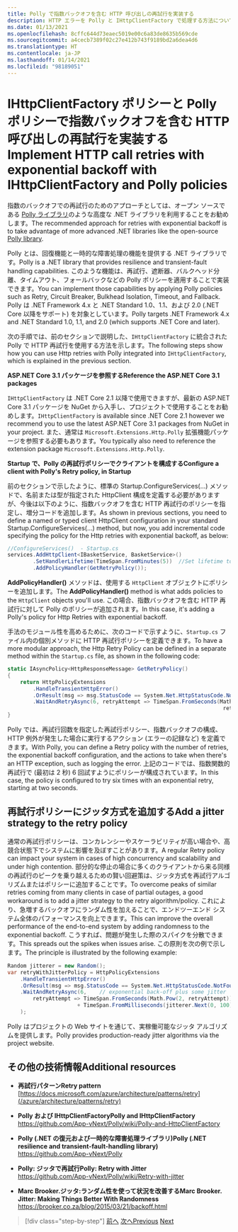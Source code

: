 ```yaml
---
title: Polly で指数バックオフを含む HTTP 呼び出しの再試行を実装する
description: HTTP エラーを Polly と IHttpClientFactory で処理する方法について説明します
ms.date: 01/13/2021
ms.openlocfilehash: 8cffc644d73eaec5019e00c6a83de8635b569cde
ms.sourcegitcommit: a4cecb7389f02c27e412b743f9189bd2a6dea4d6
ms.translationtype: HT
ms.contentlocale: ja-JP
ms.lasthandoff: 01/14/2021
ms.locfileid: "98189051"
---
```

# <a name="implement-http-call-retries-with-exponential-backoff-with-ihttpclientfactory-and-polly-policies"></a><span data-ttu-id="926dc-103">IHttpClientFactory ポリシーと Polly ポリシーで指数バックオフを含む HTTP 呼び出しの再試行を実装する</span><span class="sxs-lookup"><span data-stu-id="926dc-103">Implement HTTP call retries with exponential backoff with IHttpClientFactory and Polly policies</span></span>

<span data-ttu-id="926dc-104">指数のバックオフでの再試行のためのアプローチとしては、オープン ソースである [Polly ライブラリ](https://github.com/App-vNext/Polly)のような高度な .NET ライブラリを利用することをお勧めします。</span><span class="sxs-lookup"><span data-stu-id="926dc-104">The recommended approach for retries with exponential backoff is to take advantage of more advanced .NET libraries like the open-source [Polly library](https://github.com/App-vNext/Polly).</span></span>

<span data-ttu-id="926dc-105">Polly とは、回復機能と一時的な障害処理の機能を提供する .NET ライブラリです。</span><span class="sxs-lookup"><span data-stu-id="926dc-105">Polly is a .NET library that provides resilience and transient-fault handling capabilities.</span></span> <span data-ttu-id="926dc-106">このような機能は、再試行、遮断器、バルクヘッド分離、タイムアウト、フォールバックなどの Polly ポリシーを適用することで実装できます。</span><span class="sxs-lookup"><span data-stu-id="926dc-106">You can implement those capabilities by applying Polly policies such as Retry, Circuit Breaker, Bulkhead Isolation, Timeout, and Fallback.</span></span> <span data-ttu-id="926dc-107">Polly は .NET Framework 4.x と .NET Standard 1.0、1.1、および 2.0 (.NET Core 以降をサポート) を対象としています。</span><span class="sxs-lookup"><span data-stu-id="926dc-107">Polly targets .NET Framework 4.x and .NET Standard 1.0, 1.1, and 2.0 (which supports .NET Core and later).</span></span>

<span data-ttu-id="926dc-108">次の手順では、前のセクションで説明した、`IHttpClientFactory` に統合された Polly で HTTP 再試行を使用する方法を示します。</span><span class="sxs-lookup"><span data-stu-id="926dc-108">The following steps show how you can use Http retries with Polly integrated into `IHttpClientFactory`, which is explained in the previous section.</span></span>

<span data-ttu-id="926dc-109">**ASP.NET Core 3.1 パッケージを参照する**</span><span class="sxs-lookup"><span data-stu-id="926dc-109">**Reference the ASP.NET Core 3.1 packages**</span></span>

<span data-ttu-id="926dc-110">`IHttpClientFactory` は .NET Core 2.1 以降で使用できますが、最新の ASP.NET Core 3.1 パッケージを NuGet から入手し、プロジェクトで使用することをお勧めします。</span><span class="sxs-lookup"><span data-stu-id="926dc-110">`IHttpClientFactory` is available since .NET Core 2.1 however we recommend you to use the latest ASP.NET Core 3.1 packages from NuGet in your project.</span></span> <span data-ttu-id="926dc-111">また、通常は `Microsoft.Extensions.Http.Polly` 拡張機能パッケージを参照する必要もあります。</span><span class="sxs-lookup"><span data-stu-id="926dc-111">You typically also need to reference the extension package `Microsoft.Extensions.Http.Polly`.</span></span>

<span data-ttu-id="926dc-112">**Startup で、Polly の再試行ポリシーでクライアントを構成する**</span><span class="sxs-lookup"><span data-stu-id="926dc-112">**Configure a client with Polly's Retry policy, in Startup**</span></span>

<span data-ttu-id="926dc-113">前のセクションで示したように、標準の Startup.ConfigureServices(...) メソッドで、名前または型が指定された HttpClient 構成を定義する必要がありますが、今後は以下のように、指数バックオフを含む HTTP 再試行のポリシーを指定し、増分コードを追加します。</span><span class="sxs-lookup"><span data-stu-id="926dc-113">As shown in previous sections, you need to define a named or typed client HttpClient configuration in your standard Startup.ConfigureServices(...) method, but now, you add incremental code specifying the policy for the Http retries with exponential backoff, as below:</span></span>

```csharp
//ConfigureServices()  - Startup.cs
services.AddHttpClient<IBasketService, BasketService>()
        .SetHandlerLifetime(TimeSpan.FromMinutes(5))  //Set lifetime to five minutes
        .AddPolicyHandler(GetRetryPolicy());
```

<span data-ttu-id="926dc-114">**AddPolicyHandler()** メソッドは、使用する `HttpClient` オブジェクトにポリシーを追加します。</span><span class="sxs-lookup"><span data-stu-id="926dc-114">The **AddPolicyHandler()** method is what adds policies to the `HttpClient` objects you'll use.</span></span> <span data-ttu-id="926dc-115">この場合、指数バックオフを含む HTTP 再試行に対して Polly のポリシーが追加されます。</span><span class="sxs-lookup"><span data-stu-id="926dc-115">In this case, it's adding a Polly's policy for Http Retries with exponential backoff.</span></span>

<span data-ttu-id="926dc-116">手法のモジュール性を高めるために、次のコードで示すように、`Startup.cs` ファイル内の個別メソッドに HTTP 再試行ポリシーを定義できます。</span><span class="sxs-lookup"><span data-stu-id="926dc-116">To have a more modular approach, the Http Retry Policy can be defined in a separate method within the `Startup.cs` file, as shown in the following code:</span></span>

```csharp
static IAsyncPolicy<HttpResponseMessage> GetRetryPolicy()
{
    return HttpPolicyExtensions
        .HandleTransientHttpError()
        .OrResult(msg => msg.StatusCode == System.Net.HttpStatusCode.NotFound)
        .WaitAndRetryAsync(6, retryAttempt => TimeSpan.FromSeconds(Math.Pow(2,
                                                                    retryAttempt)));
}
```

<span data-ttu-id="926dc-117">Polly では、再試行回数を指定した再試行ポリシー、指数バックオフの構成、HTTP 例外が発生した場合に実行するアクション (エラーの記録など) を定義できます。</span><span class="sxs-lookup"><span data-stu-id="926dc-117">With Polly, you can define a Retry policy with the number of retries, the exponential backoff configuration, and the actions to take when there's an HTTP exception, such as logging the error.</span></span> <span data-ttu-id="926dc-118">上記のコードでは、指数関数的再試行で (最初は 2 秒) 6 回試すようにポリシーが構成されています。</span><span class="sxs-lookup"><span data-stu-id="926dc-118">In this case, the policy is configured to try six times with an exponential retry, starting at two seconds.</span></span>

## <a name="add-a-jitter-strategy-to-the-retry-policy"></a><span data-ttu-id="926dc-119">再試行ポリシーにジッタ方式を追加する</span><span class="sxs-lookup"><span data-stu-id="926dc-119">Add a jitter strategy to the retry policy</span></span>

<span data-ttu-id="926dc-120">通常の再試行ポリシーは、コンカレンシーやスケーラビリティが高い場合や、高競合状態下でシステムに影響を及ぼすことがあります。</span><span class="sxs-lookup"><span data-stu-id="926dc-120">A regular Retry policy can impact your system in cases of high concurrency and scalability and under high contention.</span></span> <span data-ttu-id="926dc-121">部分的な停止の場合に多くのクライアントから来る同様の再試行のピークを乗り越えるための賢い回避策は、ジッタ方式を再試行アルゴリズムまたはポリシーに追加することです。</span><span class="sxs-lookup"><span data-stu-id="926dc-121">To overcome peaks of similar retries coming from many clients in case of partial outages, a good workaround is to add a jitter strategy to the retry algorithm/policy.</span></span> <span data-ttu-id="926dc-122">これにより、急増するバックオフにランダム性を加えることで、エンドツーエンド システム全体のパフォーマンスを向上できます。</span><span class="sxs-lookup"><span data-stu-id="926dc-122">This can improve the overall performance of the end-to-end system by adding randomness to the exponential backoff.</span></span> <span data-ttu-id="926dc-123">こうすれば、問題が発生した際のスパイクを分散できます。</span><span class="sxs-lookup"><span data-stu-id="926dc-123">This spreads out the spikes when issues arise.</span></span> <span data-ttu-id="926dc-124">この原則を次の例で示します。</span><span class="sxs-lookup"><span data-stu-id="926dc-124">The principle is illustrated by the following example:</span></span>

```csharp
Random jitterer = new Random();
var retryWithJitterPolicy = HttpPolicyExtensions
    .HandleTransientHttpError()
    .OrResult(msg => msg.StatusCode == System.Net.HttpStatusCode.NotFound)
    .WaitAndRetryAsync(6,    // exponential back-off plus some jitter
        retryAttempt => TimeSpan.FromSeconds(Math.Pow(2, retryAttempt))  
                      + TimeSpan.FromMilliseconds(jitterer.Next(0, 100))
    );
```

<span data-ttu-id="926dc-125">Polly はプロジェクトの Web サイトを通じて、実稼働可能なジッタ アルゴリズムを提供します。</span><span class="sxs-lookup"><span data-stu-id="926dc-125">Polly provides production-ready jitter algorithms via the project website.</span></span>

## <a name="additional-resources"></a><span data-ttu-id="926dc-126">その他の技術情報</span><span class="sxs-lookup"><span data-stu-id="926dc-126">Additional resources</span></span>

- <span data-ttu-id="926dc-127">**再試行パターン**</span><span class="sxs-lookup"><span data-stu-id="926dc-127">**Retry pattern**</span></span>  
  [https://docs.microsoft.com/azure/architecture/patterns/retry](/azure/architecture/patterns/retry)

- <span data-ttu-id="926dc-128">**Polly および IHttpClientFactory**</span><span class="sxs-lookup"><span data-stu-id="926dc-128">**Polly and IHttpClientFactory**</span></span>  
  <https://github.com/App-vNext/Polly/wiki/Polly-and-HttpClientFactory>

- <span data-ttu-id="926dc-129">**Polly (.NET の復元および一時的な障害処理ライブラリ)**</span><span class="sxs-lookup"><span data-stu-id="926dc-129">**Polly (.NET resilience and transient-fault-handling library)**</span></span>  
  <https://github.com/App-vNext/Polly>

- <span data-ttu-id="926dc-130">**Polly: ジッタで再試行**</span><span class="sxs-lookup"><span data-stu-id="926dc-130">**Polly: Retry with Jitter**</span></span>  
  <https://github.com/App-vNext/Polly/wiki/Retry-with-jitter>

- <span data-ttu-id="926dc-131">**Marc Brooker.ジッタ:ランダム性を使って状況を改善する**</span><span class="sxs-lookup"><span data-stu-id="926dc-131">**Marc Brooker. Jitter: Making Things Better With Randomness**</span></span>  
  <https://brooker.co.za/blog/2015/03/21/backoff.html>

>[!div class="step-by-step"]
><span data-ttu-id="926dc-132">[前へ](use-httpclientfactory-to-implement-resilient-http-requests.md)
>[次へ](implement-circuit-breaker-pattern.md)</span><span class="sxs-lookup"><span data-stu-id="926dc-132">[Previous](use-httpclientfactory-to-implement-resilient-http-requests.md)
[Next](implement-circuit-breaker-pattern.md)</span></span>

